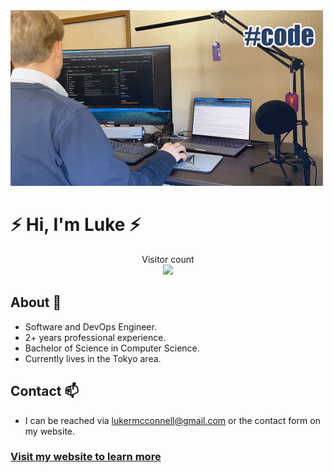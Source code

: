 <picture>
 <source media="(prefers-color-scheme: dark)" srcset="/code-negative.gif">
 <source media="(prefers-color-scheme: light)" srcset="/code.gif">
 <img alt="Coding sequence" src="/code.gif">
</picture>

# **⚡ Hi, I'm Luke ⚡**
<p align="center"> 
  Visitor count<br>
  <img src="https://profile-counter.glitch.me/lrmcc/count.svg" />
</p>

## About 👱
- Software and DevOps Engineer.
- 2+ years professional experience.
- Bachelor of Science in Computer Science.
- Currently lives in the Tokyo area.

## Contact 📫
- I can be reached via lukermcconnell@gmail.com or the contact form on my website.

### [Visit my website to learn more](https://lukemcconnell.net/)

